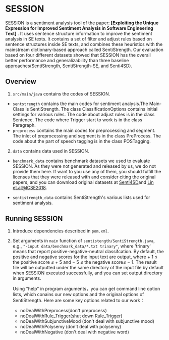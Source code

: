 # SESSION
SESSION is a sentiment analysis tool of the paper: 
**[Exploiting the Unique Expression for Improved Sentiment Analysis in Software Engineering Text]** .
It uses sentence structure information to improve the sentiment analysis in SE texts. 
It contains a set of filter and adjust rules based on sentence structures inside SE texts, 
and combines these heuristics with the mainstream dictionary-based approach called SentiStrength. 
Our evaluation based on four different datasets showed that SESSION has the overall better performance 
and generalizability than three baseline approaches(SentiStrength, SentiStrength-SE, and Senti4SD). 

## Overview
1. ```src/main/java``` contains the codes of SESSION. 
  * ```sentstrength``` contains the main codes for sentiment analysis.The Main-Class is SentiStrength.
    The class ClassificationOptions contains initial settings for various rules. 
    The code about adjust rules is in the class Sentence.
    The code where Trigger start to work is in the class Paragraph.
  * ```preprocess``` contains the main codes for preprocessing and segment. 
    The inlet of preprocessing and segment is in the class PreProcess.
    The code about the part of speech tagging is in the class POSTagging.

  
2. ```data``` contains data used in SESSION.
  * ```benchmark_data``` contains benchmark datasets we used to evaluate SESSION. 
  As they were not generated and released by us, we do not provide them here. 
  If want to you use any of them, you should fulfill the licenses that they were released with and consider citing the original papers, and you can download original datasets at [Senti4SD](https://github.com/collab-uniba/Senti4SD)and [Lin et.al@ICSE2018](https://sentiment-se.github.io/replication.zip).

  * ```sentistrength_data```  contains SentiStrength's various lists used for sentiment analysis.


## Running SESSION
1. Introduce dependencies described in ```pom.xml```.
2. Set arguments in ```main``` function of ```sentistength/SentiStrength.java```, e.g., ```"-input data/benchmark_data/*.txt trinary"```, where 'trinary' means that report positive-negative-neutral classifcation.
    By default, the positive and negative scores for the input text are output, where + 1 ≤ the positive score ≤ + 5 and − 5 ≤ the negative score≤ − 1.
    The result file will be outputted under the same directory of the input file by default when SESSION executed successfully, and you can set output directory in arguments. 
  
    Using "help" in program arguments，you can get command line option lists, 
    which conains our new options and the original options of SentiStrength. 
    Here are some key options related to our work：
    * noDealWithPreprocess(don't preprocess)
    * noDealWithRule_Trigger(shut down Rule_Trigger)
    * noDealWithSubjunctiveMood (don't deal with subjunctive mood)
    * noDealWithPolysemy (don't deal with polysemy)
    * noDealWithNegative (don't deal with negative word)

